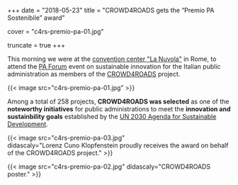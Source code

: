 +++
date = "2018-05-23"
title = "CROWD4ROADS gets the “Premio PA Sostenibile” award"

cover = "c4rs-premio-pa-01.jpg"

truncate = true
+++

This morning we were at the [convention center "La Nuvola"](https://it.wikipedia.org/wiki/Roma_Convention_Center) in Rome, to attend the [PA&nbsp;Forum](http://www.forumpa.it/) event on sustainable innovation for the Italian public administration as members of the [CROWD4ROADS](http://www.c4rs.eu)&nbsp;project.

{{< image src="c4rs-premio-pa-01.jpg" >}}

Among a total of 258 projects, **CROWD4ROADS was selected** as one of the **noteworthy initiatives** for public administrations to meet the **innovation and sustainbility goals** established by the [UN&nbsp;2030&nbsp;Agenda for Sustainable Development](https://sustainabledevelopment.un.org/post2015/transformingourworld).

{{< image src="c4rs-premio-pa-03.jpg" didascaly="Lorenz&nbsp;Cuno&nbsp;Klopfenstein proudly receives the award on behalf of the CROWD4ROADS&nbsp;project." >}}

<!--more-->

{{< image src="c4rs-premio-pa-02.jpg" didascaly="CROWD4ROADS poster." >}}
